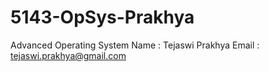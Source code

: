 # 5143-OpSys-Prakhya
Advanced Operating System
Name : Tejaswi Prakhya
Email : tejaswi.prakhya@gmail.com
